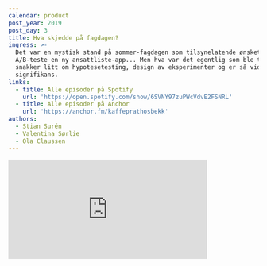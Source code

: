 ```yaml
---
calendar: product
post_year: 2019
post_day: 3
title: Hva skjedde på fagdagen?
ingress: >-
  Det var en mystisk stand på sommer-fagdagen som tilsynelatende ønsket å
  A/B-teste en ny ansattliste-app... Men hva var det egentlig som ble testet? Vi
  snakker litt om hypotesetesting, design av eksperimenter og er så vidt innom
  signifikans.
links:
  - title: Alle episoder på Spotify
    url: 'https://open.spotify.com/show/6SVNY97zuPWcVdvE2FSNRL'
  - title: Alle episoder på Anchor
    url: 'https://anchor.fm/kaffeprathosbekk'
authors:
  - Stian Surén
  - Valentina Sørlie
  - Ola Claussen
---
```

<iframe src="https://anchor.fm/kaffeprathosbekk/embed/episodes/--e94rjg" height="200px" width="400px" frameborder="0" scrolling="no"></iframe>
